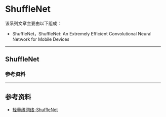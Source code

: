 # ShuffleNet

该系列文章主要由以下组成：
- ShuffleNet，ShuffleNet: An Extremely Efficient Convolutional Neural Network for Mobile Devices

---
## ShuffleNet

### 参考资料


---
## 参考资料
- [轻量级网络-ShuffleNet](http://hellodfan.com/2018/01/28/%E8%BD%BB%E9%87%8F%E7%BA%A7%E7%BD%91%E7%BB%9C-ShuffleNet/)